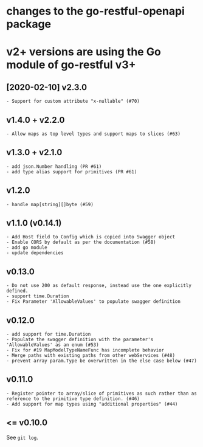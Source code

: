 # changes to the go-restful-openapi package

# v2+ versions are using the Go module of go-restful v3+

## [2020-02-10] v2.3.0
    - Support for custom attribute "x-nullable" (#70)

## v1.4.0 + v2.2.0
    - Allow maps as top level types and support maps to slices (#63)

## v1.3.0 + v2.1.0
    - add json.Number handling (PR #61)
    - add type alias support for primitives (PR #61)

## v1.2.0

    - handle map[string][]byte (#59)

## v1.1.0 (v0.14.1)

    - Add Host field to Config which is copied into Swagger object
    - Enable CORS by default as per the documentation (#58)
    - add go module
    - update dependencies

## v0.13.0

    - Do not use 200 as default response, instead use the one explicitly defined.
    - support time.Duration
    - Fix Parameter 'AllowableValues' to populate swagger definition

## v0.12.0

    - add support for time.Duration
    - Populate the swagger definition with the parameter's 'AllowableValues' as an enum (#53)
    - Fix for #19 MapModelTypeNameFunc has incomplete behavior
    - Merge paths with existing paths from other webServices (#48)
    - prevent array param.Type be overwritten in the else case below (#47)

## v0.11.0

    - Register pointer to array/slice of primitives as such rather than as reference to the primitive type definition. (#46)
    - Add support for map types using "additional properties" (#44) 

## <= v0.10.0

See `git log`.